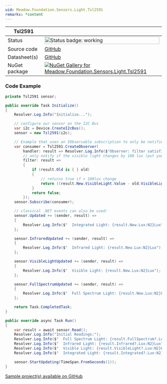 ```yaml
---
uid: Meadow.Foundation.Sensors.Light.Tsl2591
remarks: *content
---
```


| Tsl2591 | |
|--------|--------|
| Status | <img src="https://img.shields.io/badge/Working-brightgreen" style="width: auto; height: -webkit-fill-available;" alt="Status badge: working" /> |
| Source code | [GitHub](https://github.com/WildernessLabs/Meadow.Foundation/tree/main/Source/Meadow.Foundation.Peripherals/Sensors.Light.Tsl2591) |
| Datasheet(s) | [GitHub](https://github.com/WildernessLabs/Meadow.Foundation/tree/main/Source/Meadow.Foundation.Peripherals/Sensors.Light.Tsl2591/Datasheet) |
| NuGet package | <a href="https://www.nuget.org/packages/Meadow.Foundation.Sensors.Light.Tsl2591/" target="_blank"><img src="https://img.shields.io/nuget/v/Meadow.Foundation.Sensors.Light.Tsl2591.svg?label=Meadow.Foundation.Sensors.Light.Tsl2591" alt="NuGet Gallery for Meadow.Foundation.Sensors.Light.Tsl2591" /></a> |

### Code Example

```csharp
private Tsl2591 sensor;

public override Task Initialize()
{
    Resolver.Log.Info("Initialize...");

    // configure our sensor on the I2C Bus
    var i2c = Device.CreateI2cBus();
    sensor = new Tsl2591(i2c);

    // Example that uses an IObservable subscription to only be notified when the filter is satisfied
    var consumer = Tsl2591.CreateObserver(
        handler: result => Resolver.Log.Info($"Observer: filter satisfied: {result.New.VisibleLight?.Lux:N2}Lux, old: {result.Old?.VisibleLight?.Lux:N2}Lux"),
        // only notify if the visible light changes by 100 lux (put your hand over the sensor to trigger)
        filter: result =>
        {
            if (result.Old is { } old)
            {
                // returns true if > 100lux change
                return ((result.New.VisibleLight.Value - old.VisibleLight.Value).Abs().Lux > 100);
            }
            return false;
        });
    sensor.Subscribe(consumer);

    // classical .NET events can also be used:
    sensor.Updated += (sender, result) =>
    {
        Resolver.Log.Info($"  Integrated Light: {result.New.Lux:N2}Lux");
    };

    sensor.InfraredUpdated += (sender, result) =>
    {
        Resolver.Log.Info($"  Infrared Light: {result.New.Lux:N2}Lux");
    };

    sensor.VisibleLightUpdated += (sender, result) =>
    {
        Resolver.Log.Info($"  Visible Light: {result.New.Lux:N2}Lux");
    };

    sensor.FullSpectrumUpdated += (sender, result) =>
    {
        Resolver.Log.Info($"  Full Spectrum Light: {result.New.Lux:N2}Lux");
    };

    return Task.CompletedTask;
}

public override async Task Run()
{
    var result = await sensor.Read();
    Resolver.Log.Info("Initial Readings:");
    Resolver.Log.Info($"  Full Spectrum Light: {result.FullSpectrum?.Lux:N2}Lux");
    Resolver.Log.Info($"  Infrared Light: {result.Infrared?.Lux:N2}Lux");
    Resolver.Log.Info($"  Visible Light: {result.VisibleLight?.Lux:N2}Lux");
    Resolver.Log.Info($"  Integrated Light: {result.Integrated?.Lux:N2}Lux");

    sensor.StartUpdating(TimeSpan.FromSeconds(1));
}

```

[Sample project(s) available on GitHub](https://github.com/WildernessLabs/Meadow.Foundation/tree/main/Source/Meadow.Foundation.Peripherals/Sensors.Light.Tsl2591/Samples/Tsl2591_Sample)

